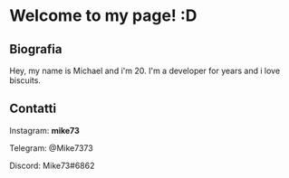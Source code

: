 # Welcome to my page! :D
## Biografia
Hey, my name is Michael and i'm 20. I'm a developer for years and i love biscuits.

## Contatti
Instagram: __mike73__

Telegram: @Mike7373

Discord: Mike73#6862

